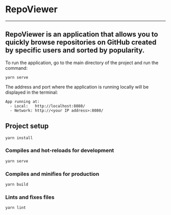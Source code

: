 # RepoViewer
---
RepoViewer is an application that allows you to quickly browse repositories on GitHub created by specific users and sorted by popularity.
---
To run the application, go to the main directory of the project and run the command:
```
yarn serve
```
The address and port where the application is running locally will be displayed in the terminal:
```
App running at:
  - Local:   http://localhost:8080/ 
  - Network: http://<your IP address>:8080/
```

## Project setup
```
yarn install
```

### Compiles and hot-reloads for development
```
yarn serve
```

### Compiles and minifies for production
```
yarn build
```

### Lints and fixes files
```
yarn lint
```
